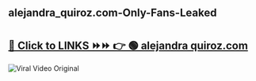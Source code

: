 
 ## alejandra_quiroz.com-Only-Fans-Leaked

# <h2><a href="https://clipsfans.com/alejandra_quiroz.com&ref=git">🔗 Click to LINKS ⏩⏩ 👉 🟢 alejandra quiroz.com </a></h2>

<a href="https://clipsfans.com/alejandra_quiroz.com&ref=git" rel="nofollow" data-target="animated-image.originalLink"><img src="https://i.ibb.co.com/xMMVF88/686577567.gif" alt="Viral Video Original" style="max-width: 100%; display: inline-block;" data-target="animated-image.originalImage"></a>
